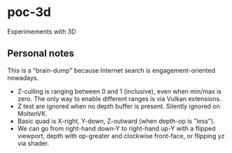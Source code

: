 # poc-3d

Experimements with 3D

## Personal notes

This is a "brain-dump" because Internet search is engagement-oriented nowadays.

* Z-culling is ranging between 0 and 1 (inclusive), even when min/max is zero.
  The only way to enable different ranges is via Vulkan extensions.
* Z test are ignored when no depth buffer is present. Silently ignored on
  MoltenVK.
* Basic quad is X-right, Y-down, Z-outward (when depth-op is "less").
* We can go from right-hand down-Y to right-hand up-Y with a flipped viewport,
  depth with op-greater and clockwise front-face, or flipping yz via shader.
